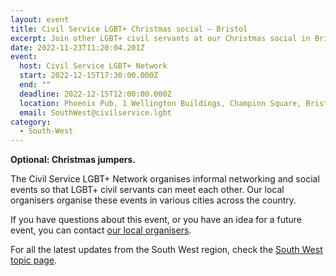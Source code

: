 ```yaml
---
layout: event
title: Civil Service LGBT+ Christmas social – Bristol
excerpt: Join other LGBT+ civil servants at our Christmas social in Bristol
date: 2022-11-23T11:20:04.201Z
event:
  host: Civil Service LGBT+ Network
  start: 2022-12-15T17:30:00.000Z
  end: ""
  deadline: 2022-12-15T12:00:00.000Z
  location: Phoenix Pub, 1 Wellington Buildings, Champion Square, Bristol BS2 9DB
  email: SouthWest@civilservice.lgbt
category:
  - South-West
---
```

**Optional: Christmas jumpers.** 

The Civil Service LGBT+ Network organises informal networking and social events so that LGBT+ civil servants can meet each other. Our local organisers organise these events in various cities across the country.

If you have questions about this event, or you have an idea for a future event, you can contact [our local organisers](/team).

For all the latest updates from the South West region, check the [South West topic page](https://www.civilservice.lgbt/topic/south-west).